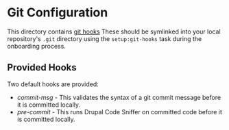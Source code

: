 # Git Configuration

This directory contains 
[git hooks](https://git-scm.com/book/en/v2/Customizing-Git-Git-Hooks) 
These should be symlinked into your local repository's `.git` directory using 
the `setup:git-hooks` task during the onboarding process. 

## Provided Hooks

Two default hooks are provided:

* _commit-msg_ - This validates the syntax of a git commit message before it is committed locally.
* _pre-commit_ - This runs Drupal Code Sniffer on committed code before it is committed locally.
